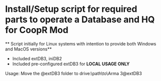 # Install/Setup script for required parts to operate a Database and HQ for CoopR Mod

** Script initially for Linux systems with intention to provide both Windows and MacOS versions**

- Included extDB3, iniDB2
- Included pre-configured extDB3 for **LOCAL USAGE ONLY**

Usage: Move the @extDB3 folder to drive:\path\to\Arma 3\@extDB3
